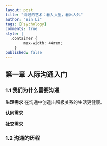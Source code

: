 ```yaml
---
layout: post
title: "沟通的艺术：看入人里，看出人外"
author: "Bin Li"
tags: [Psychology]
comments: true
style: |
  .container {
        max-width: 44rem;
    } 
published: false
---
```


## 第一章 人际沟通入门

### 1.1 我们为什么需要沟通

**生理需求**
在沟通中创造出积极关系的生活更健康。

**认同需求**

**社交需求**

### 1.2 沟通的历程





